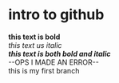 # intro to github
**this text is bold**\
*this text us italic*\
***this text is both bold and italic***\
--OPS I MADE AN ERROR--\
this is my first branch 

